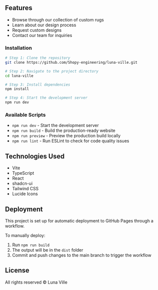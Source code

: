 ## Features

- Browse through our collection of custom rugs
- Learn about our design process
- Request custom designs
- Contact our team for inquiries


### Installation

```sh
# Step 1: Clone the repository
git clone https://github.com/Shopy-engineering/luna-ville.git

# Step 2: Navigate to the project directory
cd luna-ville

# Step 3: Install dependencies
npm install

# Step 4: Start the development server
npm run dev
```

### Available Scripts

- `npm run dev` - Start the development server
- `npm run build` - Build the production-ready website
- `npm run preview` - Preview the production build locally
- `npm run lint` - Run ESLint to check for code quality issues

## Technologies Used

- Vite
- TypeScript
- React
- shadcn-ui
- Tailwind CSS
- Lucide Icons

## Deployment

This project is set up for automatic deployment to GitHub Pages through a workflow.

To manually deploy:

1. Run `npm run build`
2. The output will be in the `dist` folder
3. Commit and push changes to the main branch to trigger the workflow

## License

All rights reserved © Luna Ville
